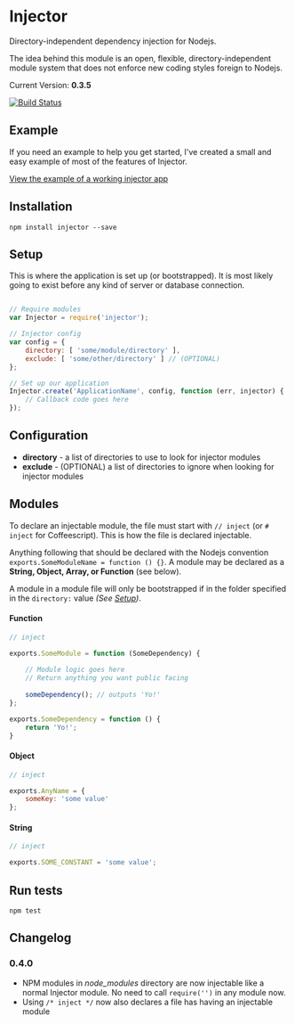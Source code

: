 # Injector

Directory-independent dependency injection for Nodejs.

The idea behind this module is an open, flexible, directory-independent module system that does not enforce new coding styles foreign to Nodejs.

Current Version: **0.3.5**

[![Build Status](https://travis-ci.org/scottcorgan/Injector.png)](https://travis-ci.org/scottcorgan/Injector)

## Example

If you need an example to help you get started, I've created a small and easy example of most of the features of Injector.

[View the example of a working injector app](https://github.com/scottcorgan/Injector/tree/master/example)

## Installation

```
npm install injector --save
```

## Setup

This is where the application is set up (or bootstrapped). It is most likely going to exist before any kind of server or database connection.

```javascript

// Require modules
var Injector = require('injector');

// Injector config
var config = {
    directory: [ 'some/module/directory' ],
    exclude: [ 'some/other/directory' ] // (OPTIONAL)
};

// Set up our application
Injector.create('ApplicationName', config, function (err, injector) {
    // Callback code goes here
});
```

## Configuration

* **directory** - a list of directories to use to look for injector modules
* **exclude** - (OPTIONAL) a list of directories to ignore when looking for injector modules

## Modules

To declare an injectable module, the file must start with `// inject` (or ` # inject ` for Coffeescript). This is how the file is declared injectable.

Anything following that should be declared with the Nodejs convention `exports.SomeModuleName = function () {}`. A module may be declared as a **String, Object, Array, or Function** (see below).

A module in a module file will only be bootstrapped if in the folder specified in the ` directory: ` value *(See [Setup](https://github.com/scottcorgan/Injector/blob/master/README.md#setup))*.

#### Function

```javascript
// inject

exports.SomeModule = function (SomeDependency) {
    
    // Module logic goes here
    // Return anything you want public facing
    
    someDependency(); // outputs 'Yo!'
};

exports.SomeDependency = function () {
    return 'Yo!';
}
```

#### Object

```javascript
// inject

exports.AnyName = {
    someKey: 'some value'
};
```

#### String

```javascript
// inject

exports.SOME_CONSTANT = 'some value';
```

## Run tests

```
npm test
```

## Changelog

### 0.4.0
* NPM modules in *node_modules* directory are now injectable like a normal Injector module. No need to call ` require('') ` in any module now.
* Using ` /* inject */ ` now also declares a file has having an injectable module
